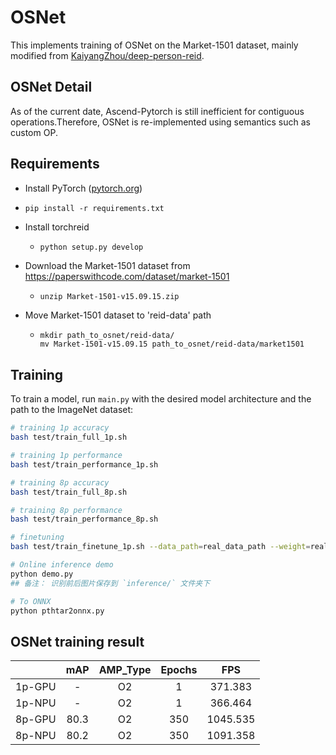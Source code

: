 # OSNet

This implements training of OSNet on the Market-1501 dataset, mainly modified from [KaiyangZhou/deep-person-reid](https://github.com/KaiyangZhou/deep-person-reid).

## OSNet Detail

As of the current date, Ascend-Pytorch is still inefficient for contiguous operations.Therefore, OSNet is re-implemented using semantics such as custom OP.


## Requirements

- Install PyTorch ([pytorch.org](http://pytorch.org))  


- `pip install -r requirements.txt`

- Install torchreid

  - ~~~python
    python setup.py develop
    ~~~

- Download the Market-1501 dataset from https://paperswithcode.com/dataset/market-1501

  - ~~~shell
    unzip Market-1501-v15.09.15.zip
    ~~~
  
- Move Market-1501 dataset to 'reid-data' path

  - ~~~shell
    mkdir path_to_osnet/reid-data/
    mv Market-1501-v15.09.15 path_to_osnet/reid-data/market1501 
    ~~~
## Training

To train a model, run `main.py` with the desired model architecture and the path to the ImageNet dataset:

```bash
# training 1p accuracy
bash test/train_full_1p.sh

# training 1p performance
bash test/train_performance_1p.sh

# training 8p accuracy
bash test/train_full_8p.sh

# training 8p performance
bash test/train_performance_8p.sh

# finetuning
bash test/train_finetune_1p.sh --data_path=real_data_path --weight=real_weight_path

# Online inference demo
python demo.py
## 备注： 识别前后图片保存到 `inference/` 文件夹下

# To ONNX
python pthtar2onnx.py 
```

## OSNet training result


|        | mAP  | AMP_Type | Epochs |   FPS    |
| :----: | :--: | :------: | :----: | :------: |
| 1p-GPU |  -   |    O2    |   1    | 371.383  |
| 1p-NPU |  -   |    O2    |   1    | 366.464  |
| 8p-GPU | 80.3 |    O2    |  350   | 1045.535 |
| 8p-NPU | 80.2 |    O2    |  350   | 1091.358 |

